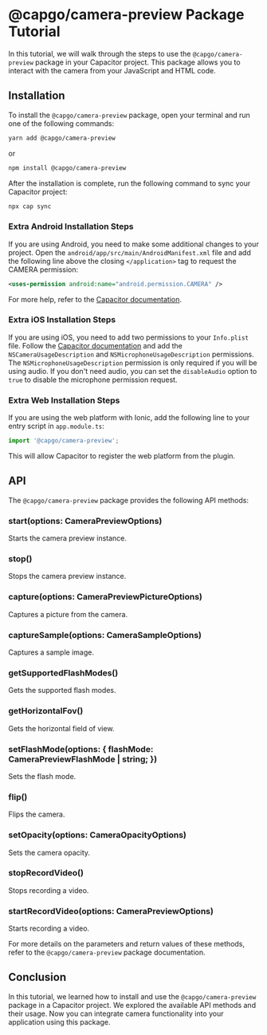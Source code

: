 # @capgo/camera-preview Package Tutorial

In this tutorial, we will walk through the steps to use the `@capgo/camera-preview` package in your Capacitor project. This package allows you to interact with the camera from your JavaScript and HTML code.

## Installation

To install the `@capgo/camera-preview` package, open your terminal and run one of the following commands:

```bash
yarn add @capgo/camera-preview
```

or

```bash
npm install @capgo/camera-preview
```

After the installation is complete, run the following command to sync your Capacitor project:

```bash
npx cap sync
```

### Extra Android Installation Steps

If you are using Android, you need to make some additional changes to your project. Open the `android/app/src/main/AndroidManifest.xml` file and add the following line above the closing `</application>` tag to request the CAMERA permission:

```xml
<uses-permission android:name="android.permission.CAMERA" />
```

For more help, refer to the [Capacitor documentation](https://capacitorjs.com/docs/android/configuration#configuring-androidmanifestxml).

### Extra iOS Installation Steps

If you are using iOS, you need to add two permissions to your `Info.plist` file. Follow the [Capacitor documentation](https://capacitorjs.com/docs/ios/configuration#configuring-infoplist) and add the `NSCameraUsageDescription` and `NSMicrophoneUsageDescription` permissions. The `NSMicrophoneUsageDescription` permission is only required if you will be using audio. If you don't need audio, you can set the `disableAudio` option to `true` to disable the microphone permission request.

### Extra Web Installation Steps

If you are using the web platform with Ionic, add the following line to your entry script in `app.module.ts`:

```typescript
import '@capgo/camera-preview';
```

This will allow Capacitor to register the web platform from the plugin.

## API

The `@capgo/camera-preview` package provides the following API methods:

### start(options: CameraPreviewOptions)

Starts the camera preview instance.

### stop()

Stops the camera preview instance.

### capture(options: CameraPreviewPictureOptions)

Captures a picture from the camera.

### captureSample(options: CameraSampleOptions)

Captures a sample image.

### getSupportedFlashModes()

Gets the supported flash modes.

### getHorizontalFov()

Gets the horizontal field of view.

### setFlashMode(options: { flashMode: CameraPreviewFlashMode | string; })

Sets the flash mode.

### flip()

Flips the camera.

### setOpacity(options: CameraOpacityOptions)

Sets the camera opacity.

### stopRecordVideo()

Stops recording a video.

### startRecordVideo(options: CameraPreviewOptions)

Starts recording a video.

For more details on the parameters and return values of these methods, refer to the `@capgo/camera-preview` package documentation.

## Conclusion

In this tutorial, we learned how to install and use the `@capgo/camera-preview` package in a Capacitor project. We explored the available API methods and their usage. Now you can integrate camera functionality into your application using this package.